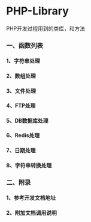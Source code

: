 # PHP-Library
PHP开发过程用到的类库，和方法

### 一、函数列表

#### 1、字符串处理

#### 2、数组处理

#### 3、文件处理

#### 4、FTP处理

#### 5、DB数据库处理

#### 6、Redis处理

#### 7、日期处理

#### 8、字符串转换处理

### 二、附录

#### 1、参考开发文档地址

#### 2、附加文档调用说明

